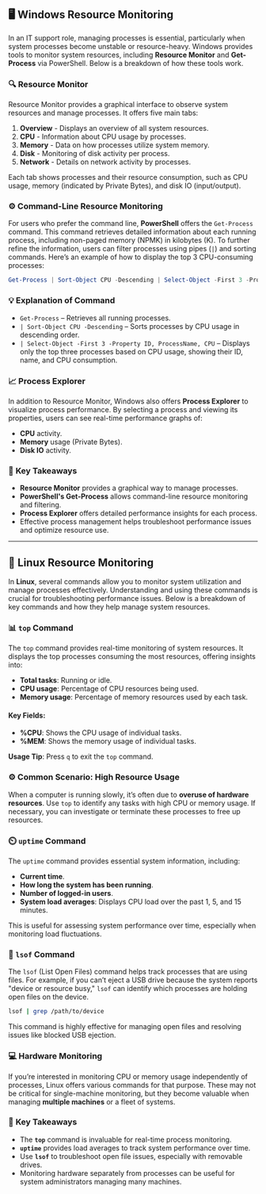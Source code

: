 ## 🖥️ **Windows Resource Monitoring**

In an IT support role, managing processes is essential, particularly when system processes become unstable or resource-heavy. Windows provides tools to monitor system resources, including **Resource Monitor** and **Get-Process** via PowerShell. Below is a breakdown of how these tools work.

### 🔍 **Resource Monitor**

Resource Monitor provides a graphical interface to observe system resources and manage processes. It offers five main tabs:

1. **Overview** - Displays an overview of all system resources.
2. **CPU** - Information about CPU usage by processes.
3. **Memory** - Data on how processes utilize system memory.
4. **Disk** - Monitoring of disk activity per process.
5. **Network** - Details on network activity by processes.

Each tab shows processes and their resource consumption, such as CPU usage, memory (indicated by Private Bytes), and disk IO (input/output).

### ⚙️ **Command-Line Resource Monitoring**

For users who prefer the command line, **PowerShell** offers the `Get-Process` command. This command retrieves detailed information about each running process, including non-paged memory (NPMK) in kilobytes (K). To further refine the information, users can filter processes using pipes (`|`) and sorting commands. Here’s an example of how to display the top 3 CPU-consuming processes:

```powershell
Get-Process | Sort-Object CPU -Descending | Select-Object -First 3 -Property ID, ProcessName, CPU
```

### 💡 **Explanation of Command**

- `Get-Process` – Retrieves all running processes.
- `| Sort-Object CPU -Descending` – Sorts processes by CPU usage in descending order.
- `| Select-Object -First 3 -Property ID, ProcessName, CPU` – Displays only the top three processes based on CPU usage, showing their ID, name, and CPU consumption.

### 📈 **Process Explorer**

In addition to Resource Monitor, Windows also offers **Process Explorer** to visualize process performance. By selecting a process and viewing its properties, users can see real-time performance graphs of:

- **CPU** activity.
- **Memory** usage (Private Bytes).
- **Disk IO** activity.

### 🧠 **Key Takeaways**

- **Resource Monitor** provides a graphical way to manage processes.
- **PowerShell's Get-Process** allows command-line resource monitoring and filtering.
- **Process Explorer** offers detailed performance insights for each process.
- Effective process management helps troubleshoot performance issues and optimize resource use.

--- 

## 🐧 **Linux Resource Monitoring**

In **Linux**, several commands allow you to monitor system utilization and manage processes effectively. Understanding and using these commands is crucial for troubleshooting performance issues. Below is a breakdown of key commands and how they help manage system resources.

### 📊 **`top` Command**

The `top` command provides real-time monitoring of system resources. It displays the top processes consuming the most resources, offering insights into:

- **Total tasks**: Running or idle.
- **CPU usage**: Percentage of CPU resources being used.
- **Memory usage**: Percentage of memory resources used by each task.

#### Key Fields:
- **%CPU**: Shows the CPU usage of individual tasks.
- **%MEM**: Shows the memory usage of individual tasks.

**Usage Tip**: Press `q` to exit the `top` command.

### ⚙️ **Common Scenario: High Resource Usage**

When a computer is running slowly, it’s often due to **overuse of hardware resources**. Use `top` to identify any tasks with high CPU or memory usage. If necessary, you can investigate or terminate these processes to free up resources.

### ⏲️ **`uptime` Command**

The `uptime` command provides essential system information, including:

- **Current time**.
- **How long the system has been running**.
- **Number of logged-in users**.
- **System load averages**: Displays CPU load over the past 1, 5, and 15 minutes.

This is useful for assessing system performance over time, especially when monitoring load fluctuations.

### 📂 **`lsof` Command**

The `lsof` (List Open Files) command helps track processes that are using files. For example, if you can’t eject a USB drive because the system reports "device or resource busy," `lsof` can identify which processes are holding open files on the device.

```bash
lsof | grep /path/to/device
```

This command is highly effective for managing open files and resolving issues like blocked USB ejection.

### 💻 **Hardware Monitoring**

If you’re interested in monitoring CPU or memory usage independently of processes, Linux offers various commands for that purpose. These may not be critical for single-machine monitoring, but they become valuable when managing **multiple machines** or a fleet of systems.

### 🧠 **Key Takeaways**

- The **`top`** command is invaluable for real-time process monitoring.
- **`uptime`** provides load averages to track system performance over time.
- Use **`lsof`** to troubleshoot open file issues, especially with removable drives.
- Monitoring hardware separately from processes can be useful for system administrators managing many machines.
